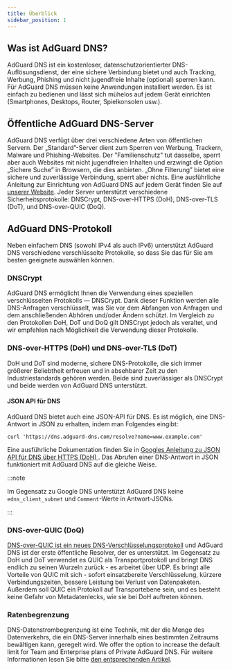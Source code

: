 ```yaml
---
title: Überblick
sidebar_position: 1
---
```


## Was ist AdGuard DNS?

AdGuard DNS ist ein kostenloser, datenschutzorientierter DNS-Auflösungsdienst, der eine sichere Verbindung bietet und auch Tracking, Werbung, Phishing und nicht jugendfreie Inhalte (optional) sperren kann. Für AdGuard DNS müssen keine Anwendungen installiert werden. Es ist einfach zu bedienen und lässt sich mühelos auf jedem Gerät einrichten (Smartphones, Desktops, Router, Spielkonsolen usw.).

## Öffentliche AdGuard DNS-Server

AdGuard DNS verfügt über drei verschiedene Arten von öffentlichen Servern. Der „Standard”-Server dient zum Sperren von Werbung, Trackern, Malware und Phishing-Websites. Der "Familienschutz" tut dasselbe, sperrt aber auch Websites mit nicht jugendfreien Inhalten und erzwingt die Option „Sichere Suche” in Browsern, die dies anbieten. „Ohne Filterung” bietet eine sichere und zuverlässige Verbindung, sperrt aber nichts. Eine ausführliche Anleitung zur Einrichtung von AdGuard DNS auf jedem Gerät finden Sie auf [unserer Website](https://adguard-dns.io/public-dns.html). Jeder Server unterstützt verschiedene Sicherheitsprotokolle: DNSCrypt, DNS-over-HTTPS (DoH), DNS-over-TLS (DoT), und DNS-over-QUIC (DoQ).

## AdGuard DNS-Protokoll

Neben einfachem DNS (sowohl IPv4 als auch IPv6) unterstützt AdGuard DNS verschiedene verschlüsselte Protokolle, so dass Sie das für Sie am besten geeignete auswählen können.

### DNSCrypt

AdGuard DNS ermöglicht Ihnen die Verwendung eines speziellen verschlüsselten Protokolls — DNSCrypt. Dank dieser Funktion werden alle DNS-Anfragen verschlüsselt, was Sie vor dem Abfangen von Anfragen und dem anschließenden Abhören und/oder Ändern schützt. Im Vergleich zu den Protokollen DoH, DoT und DoQ gilt DNSCrypt jedoch als veraltet, und wir empfehlen nach Möglichkeit die Verwendung dieser Protokolle.

### DNS-over-HTTPS (DoH) und DNS-over-TLS (DoT)

DoH und DoT sind moderne, sichere DNS-Protokolle, die sich immer größerer Beliebtheit erfreuen und in absehbarer Zeit zu den Industriestandards gehören werden. Beide sind zuverlässiger als DNSCrypt und beide werden von AdGuard DNS unterstützt.

#### JSON API für DNS

AdGuard DNS bietet auch eine JSON-API für DNS. Es ist möglich, eine DNS-Antwort in JSON zu erhalten, indem man Folgendes eingibt:

```text
curl 'https://dns.adguard-dns.com/resolve?name=www.example.com'
```

Eine ausführliche Dokumentation finden Sie in [Googles Anleitung zu JSON API für DNS über HTTPS (DoH) ](https://developers.google.com/speed/public-dns/docs/doh/json). Das Abrufen einer DNS-Antwort in JSON funktioniert mit AdGuard DNS auf die gleiche Weise.

:::note

Im Gegensatz zu Google DNS unterstützt AdGuard DNS keine `edns_client_subnet` und `Comment`-Werte in Antwort-JSONs.

:::

### DNS-over-QUIC (DoQ)

[DNS-over-QUIC ist ein neues DNS-Verschlüsselungsprotokoll](https://adguard.com/blog/dns-over-quic.html) und AdGuard DNS ist der erste öffentliche Resolver, der es unterstützt. Im Gegensatz zu DoH und DoT verwendet es QUIC als Transportprotokoll und bringt DNS endlich zu seinen Wurzeln zurück - es arbeitet über UDP. Es bringt alle Vorteile von QUIC mit sich - sofort einsatzbereite Verschlüsselung, kürzere Verbindungszeiten, bessere Leistung bei Verlust von Datenpaketen. Außerdem soll QUIC ein Protokoll auf Transportebene sein, und es besteht keine Gefahr von Metadatenlecks, wie sie bei DoH auftreten können.

### Ratenbegrenzung

DNS-Datenstrombegrenzung ist eine Technik, mit der die Menge des Datenverkehrs, die ein DNS-Server innerhalb eines bestimmten Zeitraums bewältigen kann, geregelt wird. We offer the option to increase the default limit for Team and Enterprise plans of Private AdGuard DNS. Für weitere Informationen lesen Sie bitte [den entsprechenden Artikel](/private-dns/server-and-settings/rate-limit.md).
